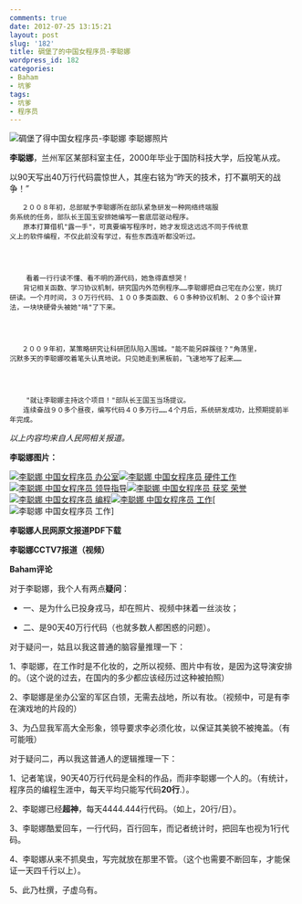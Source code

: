 ```yaml
---
comments: true
date: 2012-07-25 13:15:21
layout: post
slug: '182'
title: 碉堡了的中国女程序员-李聪娜
wordpress_id: 182
categories:
- Baham
- 坑爹
tags:
- 坑爹
- 程序员
---
```


![碉堡了得中国女程序员-李聪娜](http://baham.co/wp-content/uploads/2012/07/李聪娜-300x205.png) 李聪娜照片

**李聪娜**，兰州军区某部科室主任，2000年毕业于国防科技大学，后投笔从戎。

以90天写出40万行代码震惊世人，其座右铭为“昨天的技术，打不赢明天的战争！”









<!-- more -->

    
       ２００８年初，总部赋予李聪娜所在部队紧急研发一种网络终端服
    务系统的任务，部队长王国玉安排她编写一套底层驱动程序。
    　　原本打算借机"露一手"，可真要编写程序时，她才发现这远远不同于传统意
    义上的软件编程，不仅此前没有学过，有些东西连听都没听过。



    
        看着一行行读不懂、看不明的源代码，她急得直想哭！
    　　背记相关函数、学习协议机制，研究国内外范例程序……李聪娜把自己宅在办公室，挑灯
    研读。一个月时间，３０万行代码、１００多类函数、６０多种协议机制、２０多个设计算
    法，一块块硬骨头被她"啃"了下来。



    
       ２００９年初，某策略研究让科研团队陷入围城。"能不能另辟蹊径？"角落里，
    沉默多天的李聪娜咬着笔头认真地说。只见她走到黑板前，飞速地写了起来……



    
        "就让李聪娜主持这个项目！"部队长王国玉当场提议。
    　　连续奋战９０多个昼夜，编写代码４０多万行……４个月后，系统研发成功，比预期提前半
    年完成。


_以上内容均来自人民网相关报道。_



**李聪娜图片：**

[![李聪娜 中国女程序员 办公室](http://baham.co/wp-content/uploads/2012/07/李聪娜2.png)](http://baham.co/wp-content/uploads/2012/07/李聪娜2.png)[![李聪娜 中国女程序员 硬件工作](http://baham.co/wp-content/uploads/2012/07/李聪娜8.png)](http://baham.co/wp-content/uploads/2012/07/李聪娜8.png)[![李聪娜 中国女程序员 领导指导](http://baham.co/wp-content/uploads/2012/07/李聪娜7.png)](http://baham.co/wp-content/uploads/2012/07/李聪娜7.png)[![李聪娜 中国女程序员 获奖 荣誉](http://baham.co/wp-content/uploads/2012/07/李聪娜6.png)](http://baham.co/wp-content/uploads/2012/07/李聪娜6.png)[![李聪娜 中国女程序员 编程](http://baham.co/wp-content/uploads/2012/07/李聪娜5.png)](http://baham.co/wp-content/uploads/2012/07/李聪娜5.png)[![李聪娜 中国女程序员 工作](http://baham.co/wp-content/uploads/2012/07/李聪娜4.png)](http://baham.co/wp-content/uploads/2012/07/李聪娜4.png)[![李聪娜 中国女程序员 工作](http://baham.co/wp-content/uploads/2012/07/李聪娜3.png)]

**李聪娜人民网原文报道PDF下载**


**李聪娜CCTV7报道（视频）**



**Baham评论**

对于李聪娜，我个人有两点**疑问**：



	
  * 一、是为什么已投身戎马，却在照片、视频中抹着一丝淡妆；

	
  * 二、是90天40万行代码（也就多数人都困惑的问题）。


对于疑问一，姑且以我这普通的脑容量推理一下：

1、李聪娜，在工作时是不化妆的，之所以视频、图片中有妆，是因为这导演安排的。（这个说的过去，在国内的多少都应该经历过这种被拍照）

2、李聪娜是坐办公室的军区白领，无需去战地，所以有妆。（视频中，可是有李在演戏地的片段的）

3、为凸显我军高大全形象，领导要求李必须化妆，以保证其美貌不被掩盖。（有可能哦）

对于疑问二，再以我这普通人的逻辑推理一下：

1、记者笔误，90天40万行代码是全科的作品，而非李聪娜一个人的。（有统计，程序员的编程生涯中，每天平均只能写代码**20行**.）。

2、李聪娜已经**超神**，每天4444.444行代码。（如上，20行/日）。

3、李聪娜酷爱回车，一行代码，百行回车，而记者统计时，把回车也视为1行代码。

4、李聪娜从来不抓臭虫，写完就放在那里不管。（这个也需要不断回车，才能保证一天四千行以上）。

5、此乃杜撰，子虚乌有。


